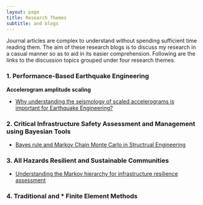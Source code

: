 ```yaml
---
layout: page
title: Research Themes
subtitle: and blogs
---
```


Journal articles are complex to understand without spending sufficient time reading them. The aim of these research blogs is to discuss my research in a casual manner so as to aid in its easier comprehension. Following are the links to the discussion topics grouped under four research themes.

### 1. Performance-Based Earthquake Engineering

**Accelerogram amplitude scaling**

  * [Why understanding the seismology of scaled accelerograms is important for Earthquake Engineering?](Blogs/PBEE/Acc_Sca_1.md)
  

### 2. Critical Infrastructure Safety Assessment and Management using Bayesian Tools


* [Bayes rule and Markov Chain Monte Carlo in Structrual Engineering](Blogs/BUQ/MCMC.md)


### 3. All Hazards Resilient and Sustainable Communities


* [Understanding the Markov hierarchy for infrastructure resilience assessment](Blogs/AHRSC/Markov.md)


### 4. Traditional and * Finite Element Methods
